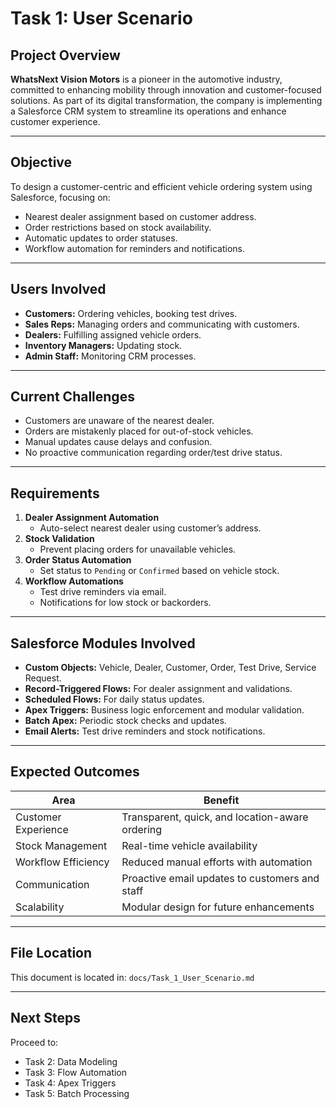 # Task 1: User Scenario

## Project Overview

**WhatsNext Vision Motors** is a pioneer in the automotive industry, committed to enhancing mobility through innovation and customer-focused solutions. As part of its digital transformation, the company is implementing a Salesforce CRM system to streamline its operations and enhance customer experience.

---

## Objective

To design a customer-centric and efficient vehicle ordering system using Salesforce, focusing on:
- Nearest dealer assignment based on customer address.
- Order restrictions based on stock availability.
- Automatic updates to order statuses.
- Workflow automation for reminders and notifications.

---

## Users Involved

- **Customers:** Ordering vehicles, booking test drives.
- **Sales Reps:** Managing orders and communicating with customers.
- **Dealers:** Fulfilling assigned vehicle orders.
- **Inventory Managers:** Updating stock.
- **Admin Staff:** Monitoring CRM processes.

---

## Current Challenges

- Customers are unaware of the nearest dealer.
- Orders are mistakenly placed for out-of-stock vehicles.
- Manual updates cause delays and confusion.
- No proactive communication regarding order/test drive status.

---

## Requirements

1. **Dealer Assignment Automation**
   - Auto-select nearest dealer using customer’s address.
2. **Stock Validation**
   - Prevent placing orders for unavailable vehicles.
3. **Order Status Automation**
   - Set status to `Pending` or `Confirmed` based on vehicle stock.
4. **Workflow Automations**
   - Test drive reminders via email.
   - Notifications for low stock or backorders.

---

## Salesforce Modules Involved

- **Custom Objects:** Vehicle, Dealer, Customer, Order, Test Drive, Service Request.
- **Record-Triggered Flows:** For dealer assignment and validations.
- **Scheduled Flows:** For daily status updates.
- **Apex Triggers:** Business logic enforcement and modular validation.
- **Batch Apex:** Periodic stock checks and updates.
- **Email Alerts:** Test drive reminders and stock notifications.

---

## Expected Outcomes

| Area | Benefit |
|------|---------|
| Customer Experience | Transparent, quick, and location-aware ordering |
| Stock Management | Real-time vehicle availability |
| Workflow Efficiency | Reduced manual efforts with automation |
| Communication | Proactive email updates to customers and staff |
| Scalability | Modular design for future enhancements |

---

## File Location

This document is located in:  `docs/Task_1_User_Scenario.md`

---

## Next Steps

Proceed to:
- Task 2: Data Modeling
- Task 3: Flow Automation
- Task 4: Apex Triggers
- Task 5: Batch Processing
